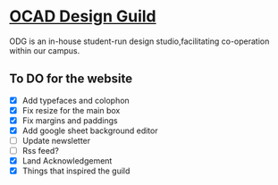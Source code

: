 # [OCAD Design Guild](https://designguild.studio)

ODG is an in-house student-run design studio,facilitating co-operation within our campus.

## To DO for the website

- [x] Add typefaces and colophon
- [x] Fix resize for the main box
- [x] Fix margins and paddings
- [x] Add google sheet background editor
- [ ] Update newsletter
- [ ] Rss feed?
- [x] Land Acknowledgement
- [x] Things that inspired the guild
